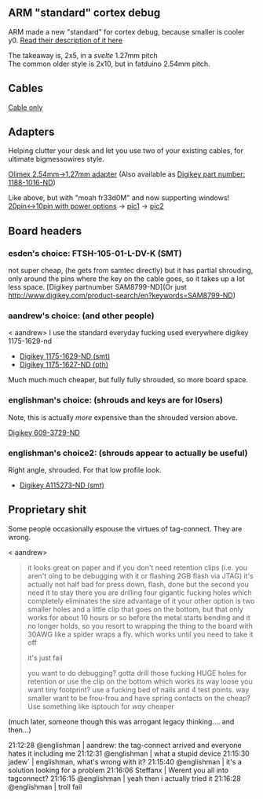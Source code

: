## ARM "standard" cortex debug
ARM made a new "standard" for cortex debug, because smaller is cooler y0. [Read their description of it here](http://infocenter.arm.com/help/topic/com.arm.doc.faqs/attached/13634/cortex_debug_connectors.pdf)

The takeaway is, 2x5, in a _svelte_ 1.27mm pitch  
The common older style is 2x10, but in fatduino 2.54mm pitch.

## Cables

[Cable only](http://microcontrollershop.com/product_info.php?products_id=4517)

## Adapters
Helping clutter your desk and let you use two of your existing cables,
for ultimate bigmessowires style.

[Olimex 2.54mm->1.27mm adapter](https://www.olimex.com/Products/ARM/JTAG/ARM-JTAG-20-10/) 
(Also available as [Digikey part number: 1188-1016-ND](http://www.digikey.com/product-search/en?keywords=1188-1016-ND))

Like above, but with "moah fr33d0M" and now supporting windows!
[20pin<->10pin with power options](https://www.oshpark.com/shared_projects/QoUhDy2L)
-> [pic1](http://i.imgur.com/GKRR3Rj.jpg)
-> [pic2](http://i.imgur.com/Y6XAAdP.jpg)


## Board headers

### esden's choice: FTSH-105-01-L-DV-K   (SMT)
not super cheap, (he gets from samtec directly) but it has partial 
shrouding, only around the pins where the key on the cable goes, so it
takes up a lot less space. 
[Digikey partnumber SAM8799-ND](Or just http://www.digikey.com/product-search/en?keywords=SAM8799-ND)

### aandrew's choice: (and other people)
< aandrew> I use the standard everyday fucking used everywhere digikey 1175-1629-nd

* [Digikey 1175-1629-ND (smt)](http://www.digikey.com/product-search/en?keywords=1175-1629-ND)
* [Digikey 1175-1627-ND (pth)](http://www.digikey.com/product-search/en?keywords=1175-1627-ND)

Much much much cheaper, but fully fully shrouded, so more board space.

### englishman's choice: (shrouds and keys are for l0sers)

Note, this is actually _more_ expensive than the shrouded version above.

[Digikey 609-3729-ND](http://www.digikey.com/product-detail/en/amphenol-fci/20021121-00010T4LF/609-3729-ND/2209075)

### englishman's choice2: (shrouds appear to actually be useful)
Right angle, shrouded.  For that low profile look.

* [Digikey A115273-ND (smt)](http://www.digikey.ca/product-detail/en/te-connectivity-amp-connectors/5-104895-1/A115273-ND/2259789)

## Proprietary shit

Some people occasionally espouse the virtues of tag-connect.  They are wrong.

< aandrew> 
> it looks great on paper and if you don't need retention clips (i.e. you aren't oing to be debugging
> with it or flashing 2GB flash via JTAG) it's actually not half bad for press down, flash, done
> but the second you need it to stay there you are drilling four gigantic fucking holes which
> completely eliminates the size advantage of it your other option is two smaller holes and a little
> clip that goes on the bottom, but that only works for about 10 hours or so before the metal
> starts bending and it no longer holds, so you resort to wrapping the thing to the board with 30AWG
> like a spider wraps a fly. which works until you need to take it off
> 
> it's just fail
>
> you want to do debugging? gotta drill those fucking HUGE holes for retention 
> or use the clip on the bottom which works its way loose
> you want tiny footprint? use a fucking bed of nails and 4 test points. way smaller
> want to be frou-frou and have spring contacts on the cheap? Use something like isptouch for *way* cheaper

(much later, someone though this was arrogant legacy thinking.... and then...)

21:12:28    @englishman | aandrew: the tag-connect arrived and everyone hates it including me
21:12:31    @englishman | what a stupid device
21:15:30         jadew` | englishman, what's wrong with it?
21:15:40    @englishman | it's a solution looking for a problem
21:16:06       Steffanx | Werent you all into tagconnect?
21:16:15    @englishman | yeah then i actually tried it
21:16:28    @englishman | troll fail


